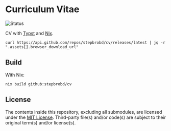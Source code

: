 # Curriculum Vitae

![Status](https://github.com/stepbrobd/curriculum-vitae/actions/workflows/release.yml/badge.svg)

CV with [Typst](https://github.com/typst/typst) and [Nix](https://nixos.org).

```shell
curl https://api.github.com/repos/stepbrobd/cv/releases/latest | jq -r ".assets[].browser_download_url"
```

## Build

With Nix:

```shell
nix build github:stepbrobd/cv
```

## License

The contents inside this repository, excluding all submodules, are licensed under the [MIT License](license.md).
Third-party file(s) and/or code(s) are subject to their original term(s) and/or license(s).
